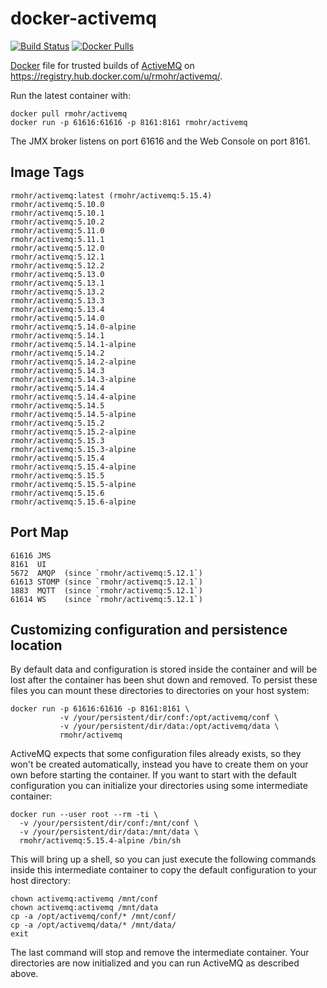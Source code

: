 docker-activemq
===============

[![Build Status](https://travis-ci.org/rmohr/docker-activemq.svg?branch=master)](https://travis-ci.org/rmohr/docker-activemq)
[![Docker Pulls](https://img.shields.io/docker/pulls/rmohr/activemq.svg?maxAge=2592000)](https://hub.docker.com/r/rmohr/activemq/)

[Docker](https://www.docker.io/) file for trusted builds of [ActiveMQ](http://activemq.apache.org/) on https://registry.hub.docker.com/u/rmohr/activemq/.

Run the latest container with:

    docker pull rmohr/activemq
    docker run -p 61616:61616 -p 8161:8161 rmohr/activemq

The JMX broker listens on port 61616 and the Web Console on port 8161.

Image Tags
----------

    rmohr/activemq:latest (rmohr/activemq:5.15.4)
    rmohr/activemq:5.10.0
    rmohr/activemq:5.10.1
    rmohr/activemq:5.10.2
    rmohr/activemq:5.11.0
    rmohr/activemq:5.11.1
    rmohr/activemq:5.12.0
    rmohr/activemq:5.12.1
    rmohr/activemq:5.12.2
    rmohr/activemq:5.13.0
    rmohr/activemq:5.13.1
    rmohr/activemq:5.13.2
    rmohr/activemq:5.13.3
    rmohr/activemq:5.13.4
    rmohr/activemq:5.14.0
    rmohr/activemq:5.14.0-alpine
    rmohr/activemq:5.14.1
    rmohr/activemq:5.14.1-alpine
    rmohr/activemq:5.14.2
    rmohr/activemq:5.14.2-alpine
    rmohr/activemq:5.14.3
    rmohr/activemq:5.14.3-alpine
    rmohr/activemq:5.14.4
    rmohr/activemq:5.14.4-alpine
    rmohr/activemq:5.14.5
    rmohr/activemq:5.14.5-alpine
    rmohr/activemq:5.15.2
    rmohr/activemq:5.15.2-alpine
    rmohr/activemq:5.15.3
    rmohr/activemq:5.15.3-alpine
    rmohr/activemq:5.15.4
    rmohr/activemq:5.15.4-alpine
    rmohr/activemq:5.15.5
    rmohr/activemq:5.15.5-alpine
    rmohr/activemq:5.15.6
    rmohr/activemq:5.15.6-alpine

Port Map
--------

    61616 JMS
    8161  UI
    5672  AMQP  (since `rmohr/activemq:5.12.1`)
    61613 STOMP (since `rmohr/activemq:5.12.1`)
    1883  MQTT  (since `rmohr/activemq:5.12.1`)
    61614 WS    (since `rmohr/activemq:5.12.1`)

Customizing configuration and persistence location
--------------------------------------------------
By default data and configuration is stored inside the container and will be
lost after the container has been shut down and removed. To persist these
files you can mount these directories to directories on your host system:

    docker run -p 61616:61616 -p 8161:8161 \
               -v /your/persistent/dir/conf:/opt/activemq/conf \
               -v /your/persistent/dir/data:/opt/activemq/data \
               rmohr/activemq

ActiveMQ expects that some configuration files already exists, so they won't be
created automatically, instead you have to create them on your own before
starting the container. If you want to start with the default configuration you
can initialize your directories using some intermediate container:

    docker run --user root --rm -ti \
      -v /your/persistent/dir/conf:/mnt/conf \
      -v /your/persistent/dir/data:/mnt/data \
      rmohr/activemq:5.15.4-alpine /bin/sh

This will bring up a shell, so you can just execute the following commands
inside this intermediate container to copy the default configuration to your
host directory:

    chown activemq:activemq /mnt/conf
    chown activemq:activemq /mnt/data
    cp -a /opt/activemq/conf/* /mnt/conf/
    cp -a /opt/activemq/data/* /mnt/data/
    exit

The last command will stop and remove the intermediate container. Your
directories are now initialized and you can run ActiveMQ as described above.

